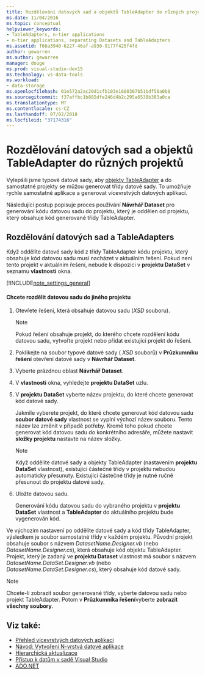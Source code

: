 ```yaml
---
title: Rozdělování datových sad a objektů TableAdapter do různých projektů
ms.date: 11/04/2016
ms.topic: conceptual
helpviewer_keywords:
- TableAdapters, n-tier applications
- n-tier applications, separating Datasets and TableAdapters
ms.assetid: f66a3940-6227-46af-a930-9177f425f4fd
author: gewarren
ms.author: gewarren
manager: douge
ms.prod: visual-studio-dev15
ms.technology: vs-data-tools
ms.workload:
- data-storage
ms.openlocfilehash: 01e572a2ac20d1cfb103e1600307b51bdf58a0b8
ms.sourcegitcommit: f37affbc1b885dfe246d4b2c295a6538b383a0ca
ms.translationtype: MT
ms.contentlocale: cs-CZ
ms.lasthandoff: 07/02/2018
ms.locfileid: "37174316"
---
```

# <a name="separate-datasets-and-tableadapters-into-different-projects"></a>Rozdělování datových sad a objektů TableAdapter do různých projektů
Vylepšili jsme typové datové sady, aby [objekty TableAdapter](create-and-configure-tableadapters.md) a do samostatné projekty se můžou generovat třídy datové sady. To umožňuje rychle samostatné aplikace a generovat vícevrstvých datových aplikací.

Následující postup popisuje proces používání **Návrhář Dataset** pro generování kódu datovou sadu do projektu, který je oddělen od projektu, který obsahuje kód generované třídy TableAdapter.

## <a name="separate-datasets-and-tableadapters"></a>Rozdělování datových sad a TableAdapters
Když oddělíte datové sady kód z třídy TableAdapter kódu projektu, který obsahuje kód datovou sadu musí nacházet v aktuálním řešení. Pokud není tento projekt v aktuálním řešení, nebude k dispozici v **projektu DataSet** v seznamu **vlastnosti** okna.

[!INCLUDE[note_settings_general](../data-tools/includes/note_settings_general_md.md)]

#### <a name="to-separate-the-dataset-into-a-different-project"></a>Chcete rozdělit datovou sadu do jiného projektu

1.  Otevřete řešení, která obsahuje datovou sadu (*XSD* souboru).

    > [!NOTE]
    >  Pokud řešení obsahuje projekt, do kterého chcete rozdělení kódu datovou sadu, vytvořte projekt nebo přidat existující projekt do řešení.

2.  Poklikejte na soubor typové datové sady ( *XSD* souborů) v **Průzkumníku řešení** otevření datové sady v **Návrhář Dataset**.

3.  Vyberte prázdnou oblast **Návrhář Dataset**.

4.  V **vlastnosti** okna, vyhledejte **projektu DataSet** uzlu.

5.  V **projektu DataSet** vyberte název projektu, do které chcete generovat kód datové sady.

     Jakmile vyberete projekt, do které chcete generovat kód datovou sadu **soubor datové sady** vlastnost se vyplní výchozí název souboru. Tento název lze změnit v případě potřeby. Kromě toho pokud chcete generovat kód datovou sadu do konkrétního adresáře, můžete nastavit **složky projektu** nastavte na název složky.

    > [!NOTE]
    >  Když oddělíte datové sady a objekty TableAdapter (nastavením **projektu DataSet** vlastnost), existující částečné třídy v projektu nebudou automaticky přesunuty. Existující částečné třídy je nutné ručně přesunout do projektu datové sady.

6.  Uložte datovou sadu.

     Generování kódu datovou sadu do vybraného projektu v **projektu DataSet** vlastnost a **TableAdapter** do aktuálního projektu bude vygenerován kód.

Ve výchozím nastavení po oddělíte datové sady a kód třídy TableAdapter, výsledkem je soubor samostatné třídy v každém projektu. Původní projekt obsahuje soubor s názvem *DatasetName.Designer.vb* (nebo *DatasetName.Designer.cs*), která obsahuje kód objektu TableAdapter. Projekt, který je zadaný ve **projektu Dataset** vlastnost má soubor s názvem *DatasetName.DataSet.Designer.vb* (nebo *DatasetName.DataSet.Designer.cs*), který obsahuje kód datové sady.

> [!NOTE]
>  Chcete-li zobrazit soubor generované třídy, vyberte datovou sadu nebo projekt TableAdapter. Potom v **Průzkumníka řešení**vyberte **zobrazit všechny soubory**.

## <a name="see-also"></a>Viz také:

- [Přehled vícevrstvých datových aplikací](../data-tools/n-tier-data-applications-overview.md)
- [Návod: Vytvoření N-vrstvá datové aplikace](../data-tools/walkthrough-creating-an-n-tier-data-application.md)
- [Hierarchická aktualizace](../data-tools/hierarchical-update.md)
- [Přístup k datům v sadě Visual Studio](../data-tools/accessing-data-in-visual-studio.md)
- [ADO.NET](/dotnet/framework/data/adonet/index)